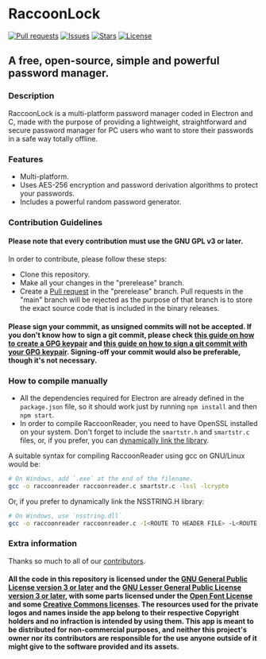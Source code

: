 # RaccoonLock
[![Pull requests](https://img.shields.io/badge/dynamic/json.svg?label=pull%20requests&style=for-the-badge&color=limegreen&url=https://codeberg.org/api/v1/repos/Autumn64/RaccoonLock&query=open_pr_counter)](https://codeberg.org/Autumn64/RaccoonLock/pulls)
[![Issues](https://img.shields.io/badge/dynamic/json.svg?label=issues&style=for-the-badge&color=red&url=https://codeberg.org/api/v1/repos/Autumn64/RaccoonLock&query=open_issues_count)](https://codeberg.org/Autumn64/RaccoonLock/issues)
[![Stars](https://img.shields.io/badge/dynamic/json.svg?label=stars&style=for-the-badge&color=yellow&url=https://codeberg.org/api/v1/repos/Autumn64/RaccoonLock&query=stars_count)](https://codeberg.org/Autumn64/RaccoonLock)
[![License](https://img.shields.io/badge/license-GPL_v3_or_later-blue?label=license&style=for-the-badge&url=)](https://codeberg.org/Autumn64/RaccoonLock/src/branch/main/LICENSE)
## A free, open-source, simple and powerful password manager.

### Description
RaccoonLock is a multi-platform password manager coded in Electron and C, made with the purpose of providing a lightweight, straightforward and secure password manager for PC users who want to store their passwords in a safe way totally offline.

### Features
- Multi-platform.
- Uses AES-256 encryption and password derivation algorithms to protect your passwords.
- Includes a powerful random password generator.

### Contribution Guidelines
#### Please note that every contribution must use the GNU GPL v3 or later.
In order to contribute, please follow these steps:
- Clone this repository.
- Make all your changes in the "prerelease" branch.
- Create a [Pull request](https://codeberg.org/Autumn64/RaccoonLock/pulls) in the "prerelease" branch. Pull requests in the "main" branch will be rejected as the purpose of that branch is to store the exact source code that is included in the binary releases.
#### Please sign your commmit, as unsigned commits will not be accepted. If you don't know how to sign a git commit, please check [this guide on how to create a GPG keypair](https://emailselfdefense.fsf.org/en/) and [this guide on how to sign a git commit with your GPG keypair](https://docs.github.com/en/authentication/managing-commit-signature-verification/signing-commits). Signing-off your commit would also be preferable, though it's not necessary.

### How to compile manually
- All the dependencies required for Electron are already defined in the `package.json` file, so it should work just by running `npm install` and then `npm start`.
- In order to compile RaccoonReader, you need to have OpenSSL installed on your system. Don't forget to include the `smartstr.h` and `smartstr.c` files, or, if you prefer, you can [dynamically link the library](https://codeberg.org/Autumn64/smartstr.h).

A suitable syntax for compiling RaccoonReader using gcc on GNU/Linux would be:
```bash
# On Windows, add `.exe` at the end of the filename.
gcc -o raccoonreader raccoonreader.c smartstr.c -lssl -lcrypto
```
Or, if you prefer to dynamically link the NSSTRING.H library:
```bash
# On Windows, use `nsstring.dll`
gcc -o raccoonreader raccoonreader.c -I<ROUTE TO HEADER FILE> -L<ROUTE TO .SO FILE> -lssl -lcrypto -lsmartstr
```

### Extra information
Thanks so much to all of our [contributors](https://codeberg.org/Autumn64/RaccoonLock/activity/yearly).

#### All the code in this repository is licensed under the [GNU General Public License version 3 or later](./LICENSE) and the [GNU Lesser General Public License version 3 or later](./LICENSES/LICENSE-LGPLv3.txt), with some parts licensed under the [Open Font License](./LICENSES/LICENSE-OFL.txt) and some [Creative Commons licenses](./LICENSES/LICENSE-CC.txt). The resources used for the private logos and names inside the app belong to their respective Copyright holders and no infraction is intended by using them. This app is meant to be distributed for non-commercial purposes, and neither this project's owner nor its contributors are responsible for the use anyone outside of it might give to the software provided and its assets.
